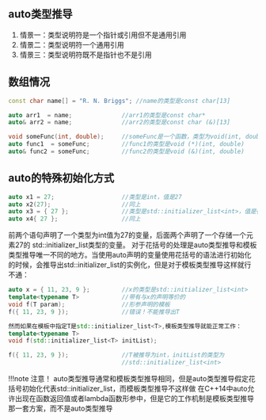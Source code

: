 

## auto类型推导
1. 情景一：类型说明符是一个指针或引用但不是通用引用
2. 情景二：类型说明符一个通用引用
3. 情景三：类型说明符既不是指针也不是引用

## 数组情况
```cpp
const char name[] = "R. N. Briggs"; //name的类型是const char[13]

auto arr1  = name;              //arr1的类型是const char*
auto& arr2 = name;              //arr2的类型是const char (&)[13]

void someFunc(int, double);     //someFunc是一个函数，类型为void(int, double)
auto func1  = someFunc;         //func1的类型是void (*)(int, double)
auto& func2 = someFunc;         //func2的类型是void (&)(int, double)
```

## auto的特殊初始化方式
```cpp
auto x1 = 27;                   //类型是int，值是27
auto x2(27);                    //同上
auto x3 = { 27 };               //类型是std::initializer_list<int>，值是{ 27 }
auto x4{ 27 };                  //同上
```
前两个语句声明了一个类型为int值为27的变量，后面两个声明了一个存储一个元素27的 std::initializer_list<int>类型的变量。
对于花括号的处理是auto类型推导和模板类型推导唯一不同的地方。当使用auto声明的变量使用花括号的语法进行初始化的时候，会推导出std::initializer_list<T>的实例化，但是对于模板类型推导这样就行不通：

```cpp
auto x = { 11, 23, 9 };         //x的类型是std::initializer_list<int>
template<typename T>            //带有与x的声明等价的
void f(T param);                //形参声明的模板
f({ 11, 23, 9 });               //错误！不能推导出T

然而如果在模板中指定T是std::initializer_list<T>,模板类型推导就能正常工作：
template<typename T>
void f(std::initializer_list<T> initList);

f({ 11, 23, 9 });               //T被推导为int，initList的类型为
                                //std::initializer_list<int>
```

!!!note 注意！
auto类型推导通常和模板类型推导相同，但是auto类型推导假定花括号初始化代表std::initializer_list，而模板类型推导不这样做
在C++14中auto允许出现在函数返回值或者lambda函数形参中，但是它的工作机制是模板类型推导那一套方案，而不是auto类型推导



